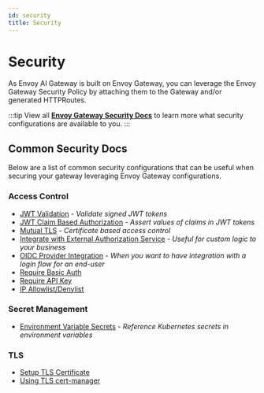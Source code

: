 ```yaml
---
id: security
title: Security
---
```


# Security
As Envoy AI Gateway is built on Envoy Gateway, you can leverage the Envoy Gateway Security Policy by attaching them to the Gateway and/or generated HTTPRoutes.

:::tip
View all **[Envoy Gateway Security Docs](https://gateway.envoyproxy.io/docs/tasks/security/)** to learn more what security configurations are available to you.
:::

## Common Security Docs
Below are a list of common security configurations that can be useful when securing your gateway leveraging Envoy Gateway configurations.


### Access Control

- [JWT Validation](https://gateway.envoyproxy.io/docs/tasks/security/jwt-authentication/) - _Validate signed JWT tokens_
- [JWT Claim Based Authorization](https://gateway.envoyproxy.io/docs/tasks/security/jwt-claim-authorization/) - _Assert values of claims in JWT tokens_
- [Mutual TLS](https://gateway.envoyproxy.io/docs/tasks/security/mutual-tls/) - _Certificate based access control_
- [Integrate with External Authorization Service](https://gateway.envoyproxy.io/docs/tasks/security/ext-auth/) - _Useful for custom logic to your business_
- [OIDC Provider Integration](https://gateway.envoyproxy.io/docs/tasks/security/oidc/) - _When you want to have integration with a login flow for an end-user_
- [Require Basic Auth](https://gateway.envoyproxy.io/docs/tasks/security/basic-auth/)
- [Require API Key](https://gateway.envoyproxy.io/docs/tasks/security/apikey-auth/)
- [IP Allowlist/Denylist](https://gateway.envoyproxy.io/docs/tasks/security/restrict-ip-access/)

### Secret Management
- [Environment Variable Secrets](./secret-management/) - _Reference Kubernetes secrets in environment variables_

### TLS
- [Setup TLS Certificate](https://gateway.envoyproxy.io/docs/tasks/security/secure-gateways/)
- [Using TLS cert-manager](https://gateway.envoyproxy.io/docs/tasks/security/tls-cert-manager/)
